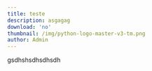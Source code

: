 ```yaml
---
title: teste
description: asgagag
download: 'no'
thumbnail: /img/python-logo-master-v3-tm.png
author: Admin
---
```

gsdhshsdhsdhsdh
